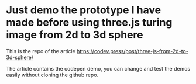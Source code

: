 # Just demo the prototype I have made before using three.js turing image from 2d to 3d sphere

This is the repo of the article https://codev.press/post/three-js-from-2d-to-3d-sphere/

The article contains the codepen demo, you can change and test the demos easily without cloning the github repo.
